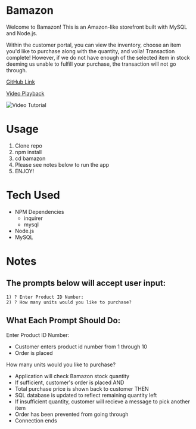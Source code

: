 # Bamazon

Welcome to Bamazon! This is an Amazon-like storefront built with MySQL and Node.js. 

Within the customer portal, you can view the inventory, choose an item you'd like to purchase along with the quantity, and voila! Transaction complete! However, if we do not have enough of the selected item in stock deeming us unable to fulfill your purchase, the transaction will not go through.

[GitHub Link](https://github.com/gwyscaver/bamazon)

[Video Playback](https://drive.google.com/file/d/154aH6bM4usVApHeI4A9z0D3I6BI-1_SG/view?usp=sharing)

![Video Tutorial](assets/images/video.jpg)



# Usage
1. Clone repo
2. npm install
3. cd bamazon
4. Please see notes below to run the app
5. ENJOY!

# Tech Used
* NPM Dependencies
    * inquirer
    * mysql
* Node.js
* MySQL


# Notes

## The prompts below will accept user input:
    1) ? Enter Product ID Number:
    2) ? How many units would you like to purchase?

## What Each Prompt Should Do:

Enter Product ID Number:
* Customer enters product id number from 1 through 10
* Order is placed



How many units would you like to purchase?
* Application will check Bamazon stock quantity
* If sufficient, customer's order is placed AND
* Total purchase price is shown back to customer THEN
* SQL database is updated to reflect remaining quantity left
* If insufficient quantity, customer will recieve a message to pick another item
* Order has been prevented from going through
* Connection ends


